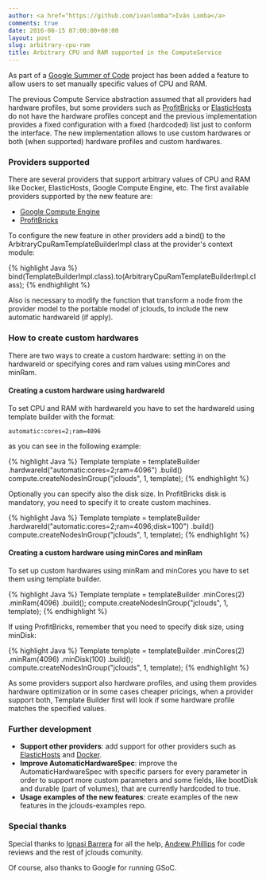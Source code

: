 ```yaml
---
author: <a href="https://github.com/ivanlomba">Iván Lomba</a>
comments: true
date: 2016-08-15 07:00:00+00:00
layout: post
slug: arbitrary-cpu-ram
title: Arbitrary CPU and RAM supported in the ComputeService
---
```


As part of a [Google Summer of Code](https://developers.google.com/open-source/gsoc/) project has been added a feature to allow users to set manually specific values of CPU and RAM.
<!--more-->

The previous Compute Service abstraction assumed that all providers had hardware profiles, but some providers such as [ProfitBricks](https://www.profitbricks.com/) or [ElasticHosts](https://www.elastichosts.com/) do not have the hardware profiles concept and the previous implementation provides a fixed configuration with a fixed (hardcoded) list just to conform the interface. The new implementation allows to use custom hardwares or both (when supported) hardware profiles and custom hardwares.

### Providers supported
There are several providers that support arbitrary values of CPU and RAM like Docker, ElasticHosts, Google Compute Engine, etc. The first available providers supported by the new feature are:

* [Google Compute Engine](https://cloud.google.com/compute/)
* [ProfitBricks](https://www.profitbricks.com/)

To configure the new feature in other providers add a bind() to the ArbitraryCpuRamTemplateBuilderImpl class at the provider's context module:

{% highlight Java %}
bind(TemplateBuilderImpl.class).to(ArbitraryCpuRamTemplateBuilderImpl.class);
{% endhighlight %}

Also is necessary to modify the function that transform a node from the provider model to the portable model of jclouds, to include the new automatic hardwareId (if apply).

### How to create custom hardwares
There are two ways to create a custom hardware: setting in on the hardwareId or specifying cores and ram values using minCores and minRam.


#### Creating a custom hardware using hardwareId
To set CPU and RAM with hardwareId you have to set the hardwareId using template builder with the format:

`automatic:cores=2;ram=4096`

as you can see in the following example:

{% highlight Java %}
Template template = templateBuilder
    .hardwareId("automatic:cores=2;ram=4096")
    .build()
compute.createNodesInGroup("jclouds", 1, template);
{% endhighlight %}

Optionally you can specify also the disk size. In ProfitBricks disk is mandatory, you need to specify it to create custom machines.

{% highlight Java %}
Template template = templateBuilder
    .hardwareId("automatic:cores=2;ram=4096;disk=100")
    .build()
compute.createNodesInGroup("jclouds", 1, template);
{% endhighlight %}

#### Creating a custom hardware using minCores and minRam
To set up custom hardwares using minRam and minCores you have to set them using template builder.

{% highlight Java %}
Template template = templateBuilder
    .minCores(2)
    .minRam(4096)
    .build();
compute.createNodesInGroup("jclouds", 1, template);
{% endhighlight %}

If using ProfitBricks, remember that you need to specify disk size, using minDisk:

{% highlight Java %}
Template template = templateBuilder
    .minCores(2)
    .minRam(4096)
    .minDisk(100)
    .build();
compute.createNodesInGroup("jclouds", 1, template);
{% endhighlight %}

As some providers support also hardware profiles, and using them provides hardware optimization or in some cases cheaper pricings, when a provider support both, Template Builder first will look if some hardware profile matches the specified values.

### Further development

* **Support other providers**: add support for other providers such as [ElasticHosts](https://www.elastichosts.com/) and [Docker](https://www.docker.com/).
* **Improve AutomaticHardwareSpec**: improve the AutomaticHardwareSpec with specific parsers for every parameter in order to support more custom parameters and some fields, like bootDisk and durable (part of volumes), that are currently hardcoded to true.
* **Usage examples of the new features**: create examples of the new features in the jclouds-examples repo.


### Special thanks

Special thanks to [Ignasi Barrera](https://github.com/nacx) for all the help, [Andrew Phillips](https://github.com/demobox) for code reviews and the rest of jclouds comunity.

Of course, also thanks to Google for running GSoC.
